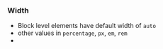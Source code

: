 ### Width
- Block level elements have default width of `auto`
- other values in `percentage`, `px`, `em`, `rem`
- 
